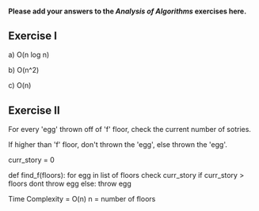 #### Please add your answers to the ***Analysis of  Algorithms*** exercises here.

## Exercise I

a) O(n log n)


b) O(n^2)


c) O(n)

## Exercise II

For every 'egg' thrown off of 'f' floor, check the current number of sotries.

If higher than 'f' floor, don't thrown the 'egg', else thrown the 'egg'.

<!--psuedo code -->
curr_story = 0

def find_f(floors):
    for egg in list of floors
    check curr_story
        if curr_story > floors
        dont throw egg
    else:
        throw egg

Time Complexity = O(n)  n = number of floors
